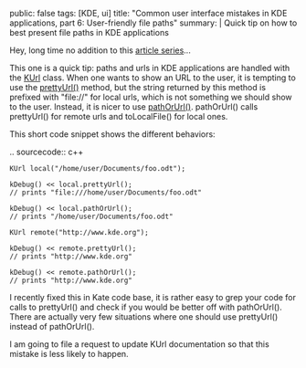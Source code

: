 public: false
tags: [KDE, ui]
title: "Common user interface mistakes in KDE applications, part 6: User-friendly file paths"
summary: |
    Quick tip on how to best present file paths in KDE applications

Hey, long time no addition to this [article series](/article-series/common-ui-mistakes-in-kde-applications/)...

This one is a quick tip: paths and urls in KDE applications are handled with the
[KUrl][] class. When one wants to show an URL to the user, it is tempting to use
the [prettyUrl()][prettyUrl] method, but the string returned by this method is
prefixed with "file://" for local urls, which is not something we should show
to the user. Instead, it is nicer to use [pathOrUrl()][pathOrUrl]. pathOrUrl()
calls prettyUrl() for remote urls and toLocalFile() for local ones.

This short code snippet shows the different behaviors:

.. sourcecode:: c++

    KUrl local("/home/user/Documents/foo.odt");

    kDebug() << local.prettyUrl();
    // prints "file:///home/user/Documents/foo.odt"

    kDebug() << local.pathOrUrl();
    // prints "/home/user/Documents/foo.odt"

    KUrl remote("http://www.kde.org");

    kDebug() << remote.prettyUrl();
    // prints "http://www.kde.org"

    kDebug() << remote.pathOrUrl();
    // prints "http://www.kde.org"

I recently fixed this in Kate code base, it is rather easy to grep your code for calls to
prettyUrl() and check if you would be better off with pathOrUrl(). There are actually very
few situations where one should use prettyUrl() instead of pathOrUrl().

I am going to file a request to update KUrl documentation so that this mistake is less
likely to happen.

[KUrl]: http://api.kde.org/4.9-api/kdelibs-apidocs/kdecore/html/classKUrl.html
[prettyUrl]: http://api.kde.org/4.9-api/kdelibs-apidocs/kdecore/html/classKUrl.html#a813a6cdf2990c80d55b02dd50a4800be
[pathOrUrl]: http://api.kde.org/4.9-api/kdelibs-apidocs/kdecore/html/classKUrl.html#a8d55e7b253e6184bc9f5a2844d98e561
